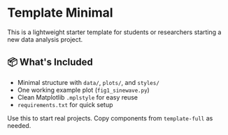 # Template Minimal

This is a lightweight starter template for students or researchers starting a new data analysis project.

## 📦 What's Included

- Minimal structure with `data/`, `plots/`, and `styles/`
- One working example plot (`fig1_sinewave.py`)
- Clean Matplotlib `.mplstyle` for easy reuse
- `requirements.txt` for quick setup

Use this to start real projects. Copy components from `template-full` as needed.
